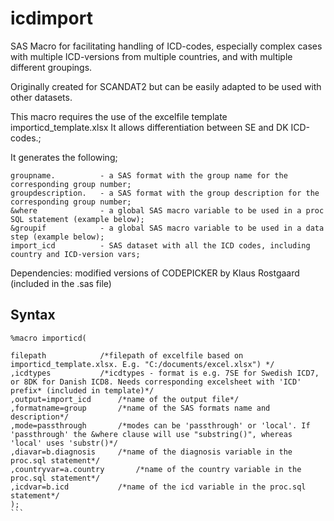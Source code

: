 # icdimport

SAS Macro for facilitating handling of ICD-codes, especially complex cases with multiple ICD-versions from multiple countries, and with multiple different groupings. 

Originally created for SCANDAT2 but can be easily adapted to be used with other datasets.

This macro requires the use of the excelfile template importicd_template.xlsx
It allows differentiation between SE and DK ICD-codes.;

It generates the following;
````
groupname.			- a SAS format with the group name for the corresponding group number;
groupdescription.	- a SAS format with the group description for the corresponding group number;
&where 				- a global SAS macro variable to be used in a proc SQL statement (example below);
&groupif			- a global SAS macro variable to be used in a data step (example below);
import_icd			- SAS dataset with all the ICD codes, including country and ICD-version vars;
````


Dependencies: modified versions of CODEPICKER by Klaus Rostgaard (included in the .sas file)

## Syntax

````
%macro importicd(

filepath			/*filepath of excelfile based on importicd_template.xlsx. E.g. "C:/documents/excel.xlsx") */
,icdtypes			/*icdtypes - format is e.g. 7SE for Swedish ICD7, or 8DK for Danish ICD8. Needs corresponding excelsheet with 'ICD' prefix* (included in template)*/
,output=import_icd		/*name of the output file*/
,formatname=group		/*name of the SAS formats name and description*/
,mode=passthrough		/*modes can be 'passthrough' or 'local'. If 'passthrough' the &where clause will use "substring()", whereas 'local' uses 'substr()*/
,diavar=b.diagnosis		/*name of the diagnosis variable in the proc.sql statement*/
,countryvar=a.country		/*name of the country variable in the proc.sql statement*/
,icdvar=b.icd			/*name of the icd variable in the proc.sql statement*/
);
```
